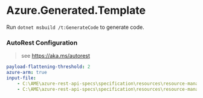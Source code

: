 # Azure.Generated.Template

Run `dotnet msbuild /t:GenerateCode` to generate code.

### AutoRest Configuration
> see https://aka.ms/autorest

``` yaml
payload-flattening-threshold: 2
azure-arm: true
input-file:
    - C:\AME\azure-rest-api-specs\specification\resources\resource-manager\Microsoft.Resources/stable/2015-11-01/resources.json
    - C:\AME\azure-rest-api-specs\specification\resources\resource-manager/Microsoft.Resources/stable/2015-11-01/subscriptions.json
```
